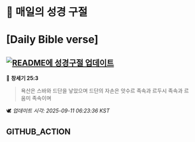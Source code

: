 # 🙏 매일의 성경 구절
# [Daily Bible verse]
## [![README에 성경구절 업데이트](https://github.com/DONGSUKA/first_test/actions/workflows/update-readme-bible.yml/badge.svg)](https://github.com/DONGSUKA/first_test/actions/workflows/update-readme-bible.yml)
<!-- START_BIBLE_VERSE -->
📖 **창세기 25:3**
> 욕산은 스바와 드단을 낳았으며 드단의 자손은 앗수르 족속과 르두시 족속과 르움미 족속이며

🕊️ _업데이트 시각: 2025-09-11 06:23:36 KST_
  <!-- END_BIBLE_VERSE -->
## GITHUB_ACTION
